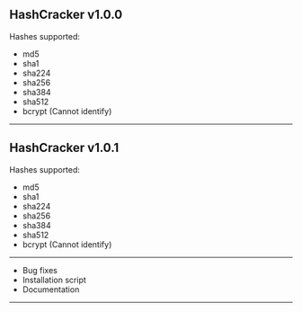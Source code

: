 ## HashCracker v1.0.0

Hashes supported:

- md5
- sha1
- sha224
- sha256
- sha384
- sha512
- bcrypt (Cannot identify)

---

## HashCracker v1.0.1

Hashes supported:

- md5
- sha1
- sha224
- sha256
- sha384
- sha512
- bcrypt (Cannot identify)

---

- Bug fixes
- Installation script
- Documentation

---